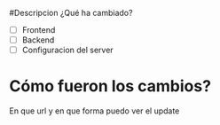 #Descripcion
¿Qué ha cambiado?

- [ ] Frontend
- [ ] Backend
- [ ] Configuracion del server

# Cómo fueron los cambios?
En que url y en que forma puedo ver el update

